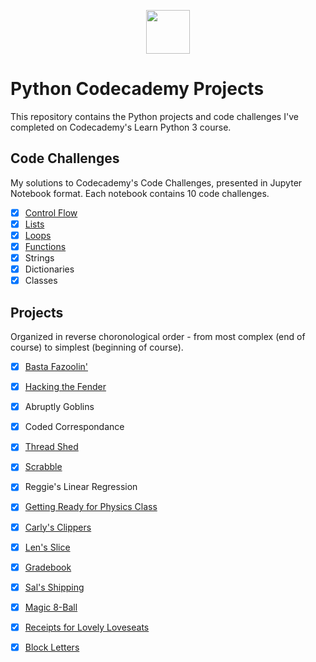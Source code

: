<p align="center"> <img src="https://user-images.githubusercontent.com/104512014/176559133-f6434a3e-02ea-403e-892d-644b4401ea88.png" height="70px"/> </p>

# Python Codecademy Projects #
This repository contains the Python projects and code challenges I've completed on Codecademy's Learn Python 3 course. 

## Code Challenges ##
My solutions to Codecademy's Code Challenges, presented in Jupyter Notebook format. Each notebook contains 10 code challenges.
 - [x] [Control Flow](https://github.com/emmaclarem/python-codecademy-projects/blob/main/python-code-challenges-codecademy/python-control-flow-challenges.ipynb)
 - [x] [Lists](https://github.com/emmaclarem/python-codecademy-projects/blob/main/python-code-challenges-codecademy/python-lists-challenges.ipynb)
 - [x] [Loops](https://github.com/emmaclarem/python-codecademy-projects/blob/main/python-code-challenges-codecademy/python-loops-challenges.ipynb)
 - [x] [Functions](https://github.com/emmaclarem/python-codecademy-projects/blob/main/python-code-challenges-codecademy/python-functions-challenges.ipynb)
 - [x] Strings
 - [x] Dictionaries
 - [x] Classes

## Projects ##
Organized in reverse choronological order - from most complex (end of course) to simplest (beginning of course).
 - [x] [Basta Fazoolin'](https://github.com/emmaclarem/python-codecademy-projects/blob/main/python-projects-codecademy/basta-fazoolin.py)
 - [x] [Hacking the Fender](https://github.com/emmaclarem/python-codecademy-projects/blob/main/python-projects-codecademy/hacking-the-fender.py)
 - [x] Abruptly Goblins 
 - [x] Coded Correspondance
 - [x] [Thread Shed](https://github.com/emmaclarem/python-codecademy-projects/blob/main/python-projects-codecademy/thread-shed.py)
 - [x] [Scrabble](https://github.com/emmaclarem/python-codecademy-projects/blob/main/python-projects-codecademy/scrabble.py)
 - [x] Reggie's Linear Regression
 - [x] [Getting Ready for Physics Class](https://github.com/emmaclarem/python-codecademy-projects/blob/main/python-projects-codecademy/physics-class.py)
 - [x] [Carly's Clippers](https://github.com/emmaclarem/python-codecademy-projects/blob/main/python-projects-codecademy/carlys-clippers.py)
 - [x] [Len's Slice](https://github.com/emmaclarem/python-codecademy-projects/blob/main/python-projects-codecademy/lens-slice.py)
 - [x] [Gradebook](https://github.com/emmaclarem/python-codecademy-projects/blob/main/python-projects-codecademy/gradebook.py)
 - [x] [Sal's Shipping](https://github.com/emmaclarem/python-codecademy-projects/blob/main/python-projects-codecademy/sals-shipping.py)
 - [x] [Magic 8-Ball](https://github.com/emmaclarem/python-codecademy-projects/blob/main/python-projects-codecademy/magic-8-ball.py)
 - [x] [Receipts for Lovely Loveseats](https://github.com/emmaclarem/python-codecademy-projects/blob/main/python-projects-codecademy/receipts-for-lovely-loveseats.py)
 - [x] [Block Letters](https://github.com/emmaclarem/python-codecademy-projects/blob/main/python-projects-codecademy/block-letters.py)









 
 


